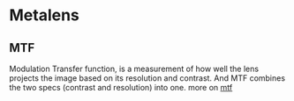 # Metalens
## MTF
Modulation Transfer function, is a measurement of how well the lens projects the image based on its resolution and contrast. And MTF combines the two specs (contrast and resolution) into one.
more on [mtf](https://www.edmundoptics.com/knowledge-center/application-notes/optics/introduction-to-modulation-transfer-function/)
